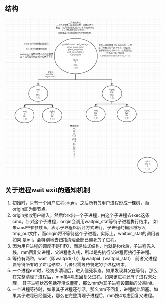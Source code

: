 ## 结构
![mm-arch](../../../img/mm-arch.png)

## 关于进程wait exit的通知机制
1. 初始时，只有一个用户进程origin，之后所有的用户进程形成一棵树，而origin即为根节点。
2. origin接收用户输入，然后fork出一个子进程，由这个子进程去exec这条cmd。针对这个子进程，origin会调用waitpid_stat等待子进程执行结束，
如果cmd中有参数 &，表示子进程以后台方式进行，子进程的输出将写入tmp_out文件，而origin将不等待这个子进程。实际上，waitpid_stat的调用者如果
是init，会特别地去扫描清理全部已僵死的子进程。
3. 因为用户进程的调度不是FIFO，而是栈式结构，也就是fork后，子进程先入栈，mm回复父进程，父进程也入栈，所以是先执行父进程再执行子进程。
4. 等待有两种，wait（即waitpid(-1)）与waitpid（waitpid_stat），前者父进程要等待所有的子进程结束，后者只需等待特定的子进程结束。
5. 一个进程exit时，经初步清理后，进入僵死状态。如果发现其父在等待，那么在完整清理子进程后，mm按4考虑回复父进程。如果该进程还有子进程未处理，
其子进程状态包括存活或僵死，那么mm为其子进程设置新的父亲init。
6. 一个进程等待时，如果其子进程还存活，那么mm不回复，进程就此阻塞。如果其子进程已经僵死，那么在完整清理子进程后，mm按4考虑回复父进程。